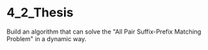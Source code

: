 # 4_2_Thesis
Build an algorithm that can solve the "All Pair Suffix-Prefix Matching Problem" in a dynamic way.
